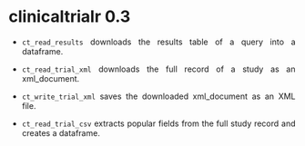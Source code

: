 # clinicaltrialr 0.3

<div align="justify">

* `ct_read_results` downloads the results table of a query into a dataframe.

* `ct_read_trial_xml` downloads the full record of a study as an xml_document.

* `ct_write_trial_xml` saves the downloaded xml_document as an XML file.

* `ct_read_trial_csv` extracts popular fields from the full study record and creates a dataframe.


</div>
